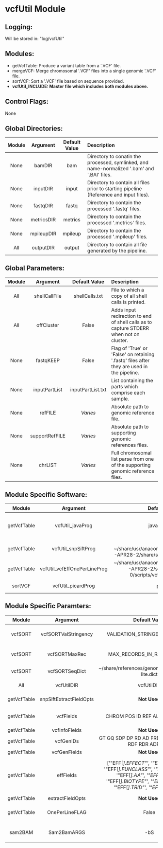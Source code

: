# vcfUtil Module

## Logging:
Will be stored in: "log/vcfUtil"

## Modules:
* getVcfTable: Produce a variant table from a '.VCF' file.
* mergeVCF: Merge chromosomal '.VCF' files into a single genomic '.VCF' file.
* sortVCF: Sort a '.VCF' file based on sequence provided.
* **vcfUtil_INCLUDE: Master file which includes both modules above.**

## Control Flags:
None

## Global Directories:
Module | Argument | Default Value | Description
:--------: | :--------: | :--------: | :--------
None | bamDIR | bam | Directory to conatin the processed, symlinked, and name-normalized '.bam' and '.BAI' files.
None | inputDIR | input | Directory to contain all files prior to starting pipeline (Reference and input files).
None | fastqDIR | fastq | Directory to contain the processed '.fastq' files.
None | metricsDIR | metrics | Directory to contain the processed '.metrics' files.
None | mpileupDIR | mpileup | Directory to contain the processed '.mpileup' files.
All | outputDIR | output | Directory to contain all file generated by the pipeline.

## Global Parameters:
Module | Argument | Default Value | Description
:--------: | :--------: | :--------: | :--------
All | shellCallFile | shellCalls.txt | File to which a copy of all shell calls is printed.
All | offCluster | False | Adds input redirection to end of shell calls as to capture STDERR when not on cluster.
None | fastqKEEP | False | Flag of 'True' or 'False' on retaining '.fastq' files after they are used in the pipeline.
None | inputPartList | inputPartList.txt | List containing the parts which comprise each sample.
None | refFILE | *Varies* | Absolute path to genomic reference file.
None | supportRefFILE | *Varies* | Absolute path to supporting genomic references files.
None | chrLIST | *Varies* | Full chromosomal list parse from one of the supporting genomic reference files.

## Module Specific Software:
Module | Argument | Default Value | Description
:--------: | :--------: | :--------: | :--------
getVcfTable | vcfUtil_javaProg | java -Xmx2G | Program path and memory request.
getVcfTable | vcfUtil_snpSiftProg | -jar ~/share/usr/anaconda/4.3.0/envs/CentOS5-APR28-2/share/snpeff-4.1l-0/SnpSift.jar | Program path.
getVcfTable | vcfUtil_vcfEffOnePerLineProg | ~/share/usr/anaconda/4.3.0/envs/CentOS5-APR28-2/share/snpeff-4.1l-0/scripts/vcfEffOnePerLine.pl | Program Path
sortVCF | vcfUtil_picardProg | picard | Program path.

## Module Specific Paramters:
Module | Argument | Default Value | Description
:--------: | :--------: | :--------: | :--------
vcfSORT | vcfSORTValStringency | VALIDATION_STRINGENCY=LENIENT | Validation stringency for all SAM files read by this program.
vcfSORT | vcfSORTMaxRec | MAX_RECORDS_IN_RAM=5000000 | Specify the number of records stored in RAM before spilling to disk. 
vcfSORT | vcfSORTSeqDict | ~/share/references/genomes/gsc/GRCh37-lite.dict | Path to sorting reference dictionary.
All | vcfUtilDIR | vcfUtilDIR | Directory to store the log files.
getVcfTable |  snpSiftExtractFieldOpts | **Not Used** | Sometimes this is set to  -e \".\", not sure why.
getVcfTable | vcfFields | CHROM POS ID REF ALT QUAL FILTER | Fields to be used for SnpSift; Will end up as column headers.
getVcfTable | vcfInfoFields | **Not Used** | Not sure yet.
getVcfTable | vcfGenIDs | GT GQ SDP DP RD AD FREQ PVAL RBQ ABQ RDF RDR ADF ADR | Not sure yet.
getVcfTable | vcfGenFields | **Not Used** | Not sure yet.
getVcfTable | effFields | ['\"EFF[*].EFFECT\"', '\"EFF[*].IMPACT\"', '\"EFF[*].FUNCLASS\"', '\"EFF[*].CODON\"', '\"EFF[*].AA\"', '\"EFF[*].GENE\"', '\"EFF[*].BIOTYPE\"', '\"EFF[*].CODING\"', '\"EFF[*].TRID\"', '\"EFF[*].RANK\"'] | Fields to be used for SnpSift; Wil end up as column headers. Applicable only to older versions of SnpSift. Newer versions will utilize 'ANN' instead of 'EFF'.
getVcfTable | extractFieldOpts | **Not Used** | Not sure yet.
getVcfTable | OnePerLineFLAG | False | Pre-processing flag to enable use of 'SnpEff/vcfEffOnePerLine.pl'.
sam2BAM | Sam2BamARGS | -bS | Program arguments for Samtools whne converting to a '.SAM' file.
